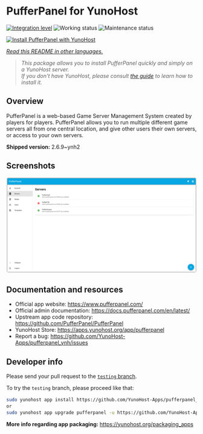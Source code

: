 <!--
N.B.: This README was automatically generated by <https://github.com/YunoHost/apps/tree/master/tools/readme_generator>
It shall NOT be edited by hand.
-->

# PufferPanel for YunoHost

[![Integration level](https://dash.yunohost.org/integration/pufferpanel.svg)](https://dash.yunohost.org/appci/app/pufferpanel) ![Working status](https://ci-apps.yunohost.org/ci/badges/pufferpanel.status.svg) ![Maintenance status](https://ci-apps.yunohost.org/ci/badges/pufferpanel.maintain.svg)

[![Install PufferPanel with YunoHost](https://install-app.yunohost.org/install-with-yunohost.svg)](https://install-app.yunohost.org/?app=pufferpanel)

*[Read this README in other languages.](./ALL_README.md)*

> *This package allows you to install PufferPanel quickly and simply on a YunoHost server.*  
> *If you don't have YunoHost, please consult [the guide](https://yunohost.org/install) to learn how to install it.*

## Overview

PufferPanel is a web-based Game Server Management System created by players for players. PufferPanel allows you to run multiple different game servers all from one central location, and give other users their own servers, or access to your own servers.


**Shipped version:** 2.6.9~ynh2

## Screenshots

![Screenshot of PufferPanel](./doc/screenshots/serverlist.png)

## Documentation and resources

- Official app website: <https://www.pufferpanel.com/>
- Official admin documentation: <https://docs.pufferpanel.com/en/latest/>
- Upstream app code repository: <https://github.com/PufferPanel/PufferPanel>
- YunoHost Store: <https://apps.yunohost.org/app/pufferpanel>
- Report a bug: <https://github.com/YunoHost-Apps/pufferpanel_ynh/issues>

## Developer info

Please send your pull request to the [`testing` branch](https://github.com/YunoHost-Apps/pufferpanel_ynh/tree/testing).

To try the `testing` branch, please proceed like that:

```bash
sudo yunohost app install https://github.com/YunoHost-Apps/pufferpanel_ynh/tree/testing --debug
or
sudo yunohost app upgrade pufferpanel -u https://github.com/YunoHost-Apps/pufferpanel_ynh/tree/testing --debug
```

**More info regarding app packaging:** <https://yunohost.org/packaging_apps>
